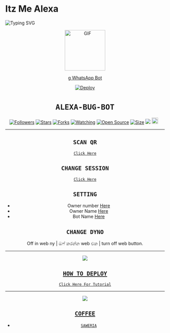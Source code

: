 # Itz Me Alexa

<img
        src="https://readme-typing-svg.herokuapp.com/?size=30&width=800&lines=Click+On+The+Gif+To+Install+The+Bot."
            alt="Typing SVG"
        />
    </a>
</p>
<div align="center">
  <p align="center">
  <a href="https://youtu.be/BcMIibIUmHc"><img src="https://media.giphy.com/media/Uhl43Qa5QbhKglX8DX/giphy.gif" alt="GIF" width="128" height="128"/>
</p>g
WhatsApp Bot

[![Deploy](https://www.herokucdn.com/deploy/button.svg)](https://heroku.com/deploy?template=https://github.com/Shadow-Sir6/Itz-Me-Alexa)
# ```ALEXA-BUG-BOT```
<p align="center">
<a href="https://github.com/Shadow-Sir6/followers"><img title="Followers" src="https://img.shields.io/github/followers/Shadow-Sir6?color=red&style=flat-square"></a>
<a href="https://github.com/Shadow-Sir6/Queen-Alexa/stargazers/"><img title="Stars" src="https://img.shields.io/github/stars/Shadow-Sir6/bug-bot?color=blue&style=flat-square"></a>
<a href="https://github.com/Shadow-Sir6/Queen-Alexa/network/members"><img title="Forks" src="https://img.shields.io/github/forks/Shadow-Sir6/bug-bot?color=red&style=flat-square"></a>
<a href="https://github.com/Shadow-Sir6/Queen-Alexa/watchers"><img title="Watching" src="https://img.shields.io/github/watchers/Shadow-Sir6/bug-bot?label=Watchers&color=blue&style=flat-square"></a>
<a href="https://github.com/Shadow-Sir6/Queen-Alexa"><img title="Open Source" src="https://badges.frapsoft.com/os/v2/open-source.svg?v=103"></a>
<a href="https://github.com/Shadow-Sir6/Queen-Alexa/"><img title="Size" src="https://img.shields.io/github/repo-size/zeeoneofc/Alphabot7?style=flat-square&color=green"></a>
<a href="https://hits.seeyoufarm.com"><img src="https://hits.seeyoufarm.com/api/count/incr/badge.svg?url=https%3A%2F%2Fgithub.com%2FShadow-Sir6%2Fbug-bot&count_bg=%2379C83D&title_bg=%23555555&icon=probot.svg&icon_color=%2300FF6D&title=hits&edge_flat=false"/></a>
<a href="https://github.com/Shadow-Sir6/Queen-Alexa/graphs/commit-activity"><img height="20" src="https://img.shields.io/badge/Maintained%3F-yes-green.svg"></a>&nbsp;&nbsp;
</p>
<p align='center'>
    </p>

-------

## `SCAN QR`

[`Click Here`](https://replit.com/@Shadow-Sir6/Queen-Alexa-QR-Code)

## `CHANGE SESSION`

[`Click Here`](https://github.com/Shadow-Sir6/Queen-Alexa/blob/main/session.json#L1)

## `SETTING`

- Owner number [Here](https://github.com/Shadow-Sir6/Queen-Alexa/blob/main/settings.json#L4)
- Owner Name [Here](https://github.com/Shadow-Sir6/Queen-Alexa/blob/main/settings.json#L14)
- Bot Name [Here](https://github.com/Shadow-Sir6/Queen-Alexa/blob/main/settings.json#L15)

## `CHANGE DYNO`

Off in web ny | ඔෆ් කරන්න web එක | turn off web button.

----------

<p align="center">
  <a href="https://youtube.com/c/ShadowSir"><img src="https://i.ibb.co/TPqc8cv/Screenshot-2021-10-14-12-00-45-610-com-android-chrome.jpg" />
</p>

## ```HOW TO DEPLOY```

[`Click Here For Tutorial`](https://youtu.be/BcMIibIUmHc)<br>

----------

<p align="center">
  <a href="https://youtu.be/BcMIibIUmHc"><img src="https://i.ibb.co/P18NNM2/20211024-191503.jpg" />
</p>


## ```COFFEE```

- [`SAWERIA`](https://saweria.co/ShadowSir6)
